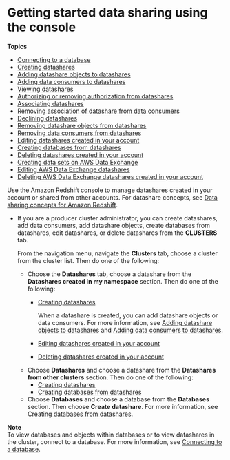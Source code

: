 # Getting started data sharing using the console<a name="getting-started-datashare-console"></a>

**Topics**
+ [Connecting to a database](connect-database-console.md)
+ [Creating datashares](create-datashare-console.md)
+ [Adding datashare objects to datashares](add-datashare-object-console.md)
+ [Adding data consumers to datashares](add-data-consumer-console.md)
+ [Viewing datashares](view-datashare-console.md)
+ [Authorizing or removing authorization from datashares](authorize-datashare-console.md)
+ [Associating datashares](associate-datashare-console.md)
+ [Removing association of datashare from data consumers](disassociate-datashare-console.md)
+ [Declining datashares](decline-datashare-console.md)
+ [Removing datashare objects from datashares](remove-datashare-object-console.md)
+ [Removing data consumers from datashares](remove-data-consumer-console.md)
+ [Editing datashares created in your account](edit-datashare-console.md)
+ [Creating databases from datashares](create-database-from-datashare-console.md)
+ [Deleting datashares created in your account](delete-datashare-console.md)
+ [Creating data sets on AWS Data Exchange](create-dataset-console.md)
+ [Editing AWS Data Exchange datashares](edit-adx-datashare-console.md)
+ [Deleting AWS Data Exchange datashares created in your account](delete-adx-datashare-console.md)

Use the Amazon Redshift console to manage datashares created in your account or shared from other accounts\. For datashare concepts, see [Data sharing concepts for Amazon Redshift](concepts.md)\.
+ If you are a producer cluster administrator, you can create datashares, add data consumers, add datashare objects, create databases from datashares, edit datashares, or delete datashares from the **CLUSTERS** tab\. 

  From the navigation menu, navigate the **Clusters** tab, choose a cluster from the cluster list\. Then do one of the following:
  + Choose the **Datashares** tab, choose a datashare from the **Datashares created in my namespace** section\. Then do one of the following:
    + [Creating datashares](create-datashare-console.md)

      When a datashare is created, you can add datashare objects or data consumers\. For more information, see [Adding datashare objects to datashares](add-datashare-object-console.md) and [Adding data consumers to datashares](add-data-consumer-console.md)\.
    + [Editing datashares created in your account](edit-datashare-console.md)
    + [Deleting datashares created in your account](delete-datashare-console.md)
  + Choose **Datashares** and choose a datashare from the **Datashares from other clusters** section\. Then do one of the following:
    + [Creating datashares](create-datashare-console.md)
    + [Creating databases from datashares](create-database-from-datashare-console.md)
  + Choose **Databases** and choose a database from the **Databases** section\. Then choose **Create datashare**\. For more information, see [Creating databases from datashares](create-database-from-datashare-console.md)\.

**Note**  
To view databases and objects within databases or to view datashares in the cluster, connect to a database\. For more information, see [Connecting to a database](connect-database-console.md)\.